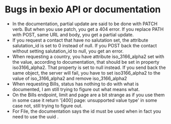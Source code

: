 # Bugs in bexio API or documentation

  * In the documentation, partial update are said to be done with PATCH verb.
  But when you use patch, you get a 404 error. If you replace PATH with POST,
  same URL and body, you get a partial update.
  * If you request a contact that have no salutation set, the attribute
  salutation_id is set to 0 instead of null. If you POST back the contact
  without setting salutation_id to null, you get an error.
  * When requesting a country, you have attribute iso_3166_alpha2 set with
  the value, according to documentation, that should be set in property
  iso3166_alpha2. That property is set to null instead. If you send back the
  same object, the server will fail, you have to set iso3166_alpha2 to the
  value of iso_3166_alpha2 and remove iso_3166_alpha2 
  * When requesting Bills, status has nothing to do with what is documented, I am
  still trying to figure out what means what.
  * On the Bills endpoint, limit and page are a bit strange as if you use them
  in some case it return '[400] page: unsupported value type' in some case not,
  still trying to figure out.
  * For File, the documentation says the id <int32> must be used when in fact 
  you need to use the uuid <string>.